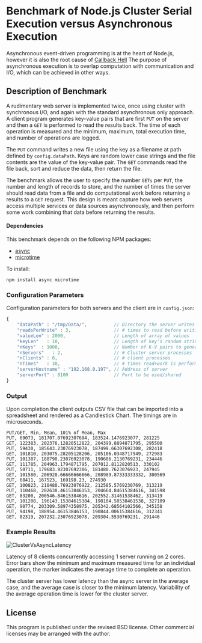 # Benchmark of Node.js Cluster Serial Execution versus Asynchronous Execution

Asynchronous event-driven programming is at the heart of Node.js, however
it is also the root cause of
[Callback Hell](http://callbackhell.com/)
The purpose of asynchronous execution is to overlap computation with communication and I/O,
which can be achieved in other ways.
 

## Description of Benchmark

A rudimentary web server is implemented twice, 
once using cluster with synchronous I/O, and again with the
standard asynchronous only approach. 
A client program generates key-value pairs that are first `PUT` on the server
and then a `GET` is performed to read the results back.
The time of each operation is measured and the minimum, maximum,
total execution time, and number of operations are logged.

The `PUT` command writes a new file using the key as a filename
at path defined by `config.dataPath`. 
Keys are random lower case strings and the file contents are the value 
of the key-value pair.
The `GET` commands read the file back, 
sort and reduce the data, then return the file.

The benchmark allows the user to specify the number `GETs` per `PUT`, 
the number and length of records to store, 
and the number of times the server should read data from a file 
and do computational work before returning a results to a `GET` request. 
This design is meant capture how web servers access multiple 
services or data sources asynchronously, and then perform some work 
combining that data before returning the results.

#### Dependencies
This benchmark depends on the following NPM packages:
* [async](https://www.npmjs.org/package/async)
* [microtime](https://www.npmjs.org/package/microtime)

To install:
```
npm install async microtime
```

### Configuration Parameters

Configuration parameters for both servers and the client are in `config.json`:

```javascript
{
    "dataPath" : "/tmp/Data/",          // Directory the server writes to
    "readsPerWrite" : 3,                // # times to read before writing again
    "valueLen" : 2000,                  // Length of array of values
    "keyLen"   : 10,                    // Length of key's random string
    "nKeys"  : 1000,                    // Number of K-V pairs to generate
    "nServers"   : 2,                   // # Cluster server processes
    "nClients" : 8,                     // # client processes
    "nTimes"   : 30,                    // # times read+work is performed for each request
    "serverHostname" : "192.168.0.197", // Address of server
    "serverPort" : 8100                 // Port to be used/shared
}
```

### Output
Upon completion the client outputs CSV file that can be imported
into a spreadsheet and rendered as a Candlestick Chart.
The timings are in microseconds.

```
PUT/GET, Min, Mean, 101% of Mean, Max
PUT, 69073, 181707.07692307694, 183524.1476923077, 281225
GET, 122383, 202376.12820512822, 204399.8894871795, 295500
PUT, 59430, 185643.23076923078, 187499.66307692308, 282418
GET, 101810, 203075.28205128206, 205106.0348717949, 272983
PUT, 101387, 188798.23076923078, 190686.2130769231, 234446
GET, 111785, 204963.1794871795, 207012.8112820513, 330102
PUT, 50711, 179683.92307692306, 181480.7623076923, 247945
GET, 101580, 206920.66666666666, 208989.87333333332, 300569
PUT, 68411, 167523, 169198.23, 274930
GET, 100823, 210480.76923076922, 212585.5769230769, 313219
PUT, 110468, 202638.46153846153, 204664.84615384616, 341598
GET, 83200, 200546.84615384616, 202552.31461538462, 313419
PUT, 101208, 196143.15384615384, 198104.58538461538, 327109
GET, 90774, 203309.58974358975, 205342.68564102566, 345158
PUT, 94198, 188954.46153846153, 190844.00615384616, 312341
GET, 82319, 207232.23076923078, 209304.5530769231, 291446
```


### Example Results
![ClusterVsAsyncLatency](http://synsem.com/ClusterVsAsyncLatency.png)

Latency of 8 clients concurrently accessing 1 server running on 2 cores. Error bars show the minimum and maximum measured time for an individual operation, the marker indicates the average time to complete an operation.

The cluster server has lower latency than the async server in the average case, and the average case is closer to the minimum latency. Variability of the average operation time is lower for the cluster server. 



## License
This program is published under the revised BSD license.  Other commercial licenses
may be arranged with the author.
